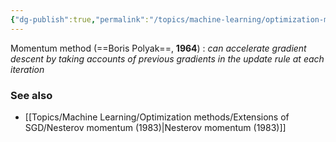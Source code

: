 ```yaml
---
{"dg-publish":true,"permalink":"/topics/machine-learning/optimization-methods/extensions-of-sgd/momentum-method-1964/","dgHomeLink":true,"dgPassFrontmatter":false}
---
```



Momentum method (==Boris Polyak==, **1964**) : *can accelerate gradient descent by taking accounts of previous gradients in the update rule at each iteration*

### See also
- [[Topics/Machine Learning/Optimization methods/Extensions of SGD/Nesterov momentum (1983)|Nesterov momentum (1983)]]

